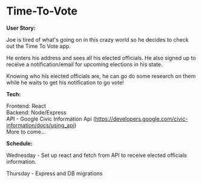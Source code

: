 # Time-To-Vote

<b>User Story:</b>

Joe is tired of what's going on in this crazy world so he decides to check out the Time To Vote app. 

He enters his address and sees all his elected officials. He also signed up to receive a notification/email for upcoming elections in his state. 

Knowing who his elected officials are, he can go do some research on them while he waits to get his notification to go vote!

<b>Tech:</b>

Frontend: React <br>
Backend: Node/Express <br>
API - Google Civic Information Api (https://developers.google.com/civic-information/docs/using_api) <br>
More to come...

<b>Schedule:</b>

Wednesday - Set up react and fetch from API to receive elected officials information.

Thursday - Express and DB migrations 







